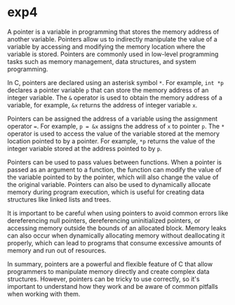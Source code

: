 # exp4
A pointer is a variable in programming that stores the memory address of another variable. Pointers allow us to indirectly manipulate the value of a variable by accessing and modifying the memory location where the variable is stored. Pointers are commonly used in low-level programming tasks such as memory management, data structures, and system programming.

In C, pointers are declared using an asterisk symbol `*`. For example, `int *p` declares a pointer variable `p` that can store the memory address of an integer variable. The `&` operator is used to obtain the memory address of a variable, for example, `&x` returns the address of integer variable `x`.

Pointers can be assigned the address of a variable using the assignment operator `=`. For example, `p = &x` assigns the address of `x` to pointer `p`. The `*` operator is used to access the value of the variable stored at the memory location pointed to by a pointer. For example, `*p` returns the value of the integer variable stored at the address pointed to by `p`.

Pointers can be used to pass values between functions. When a pointer is passed as an argument to a function, the function can modify the value of the variable pointed to by the pointer, which will also change the value of the original variable. Pointers can also be used to dynamically allocate memory during program execution, which is useful for creating data structures like linked lists and trees.

It is important to be careful when using pointers to avoid common errors like dereferencing null pointers, dereferencing uninitialized pointers, or accessing memory outside the bounds of an allocated block. Memory leaks can also occur when dynamically allocating memory without deallocating it properly, which can lead to programs that consume excessive amounts of memory and run out of resources.

In summary, pointers are a powerful and flexible feature of C that allow programmers to manipulate memory directly and create complex data structures. However, pointers can be tricky to use correctly, so it's important to understand how they work and be aware of common pitfalls when working with them.
